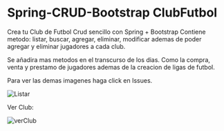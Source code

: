 # Spring-CRUD-Bootstrap ClubFutbol

Crea tu Club de Futbol
Crud sencillo con Spring + Bootstrap 
Contiene metodo: listar, buscar, agregar, eliminar, modificar
ademas de poder agregar y eliminar jugadores a cada club.

Se añadira mas metodos en el transcurso de los dias.
Como la compra, venta y prestamo de jugadores ademas de la creacion de ligas de futbol.

Para ver las demas imagenes haga click en Issues.

![Listar](https://user-images.githubusercontent.com/48866930/65451628-2b0d3780-de05-11e9-8b71-eed8c5b7e099.PNG)

Ver Club:

![verClub](https://user-images.githubusercontent.com/48866930/65483779-0e075180-de63-11e9-89ab-22e30cfb6190.PNG)
